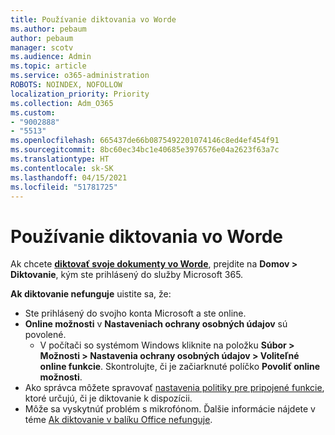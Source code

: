 ```yaml
---
title: Používanie diktovania vo Worde
ms.author: pebaum
author: pebaum
manager: scotv
ms.audience: Admin
ms.topic: article
ms.service: o365-administration
ROBOTS: NOINDEX, NOFOLLOW
localization_priority: Priority
ms.collection: Adm_O365
ms.custom:
- "9002888"
- "5513"
ms.openlocfilehash: 665437de66b0875492201074146c8ed4ef454f91
ms.sourcegitcommit: 8bc60ec34bc1e40685e3976576e04a2623f63a7c
ms.translationtype: HT
ms.contentlocale: sk-SK
ms.lasthandoff: 04/15/2021
ms.locfileid: "51781725"
---
```

# <a name="use-dictation-in-word"></a>Používanie diktovania vo Worde

Ak chcete **[diktovať svoje dokumenty vo Worde](https://support.office.com/article/dictate-your-documents-in-word-3876e05f-3fcc-418f-b8ab-db7ce0d11d3c)**, prejdite na **Domov > Diktovanie**, kým ste prihlásený do služby Microsoft 365.

**Ak diktovanie nefunguje** uistite sa, že:

- Ste prihlásený do svojho konta Microsoft a ste online.
- **Online možnosti** v **Nastaveniach ochrany osobných údajov** sú povolené. 
    - V počítači so systémom Windows kliknite na položku **Súbor > Možnosti > Nastavenia ochrany osobných údajov > Voliteľné online funkcie**. Skontrolujte, či je začiarknuté políčko **Povoliť online možnosti**.
- Ako správca môžete spravovať [nastavenia politiky pre pripojené funkcie](https://docs.microsoft.com/deployoffice/privacy/manage-privacy-controls#policy-settings-for-connected-experiences), ktoré určujú, či je diktovanie k dispozícii.
- Môže sa vyskytnúť problém s mikrofónom. Ďalšie informácie nájdete v téme [Ak diktovanie v balíku Office nefunguje](https://support.office.com/article/If-dictation-in-Office-isn-t-working-3a740b4a-19d5-461c-b59a-d82172707fd4#OfficeVersion=Web).
